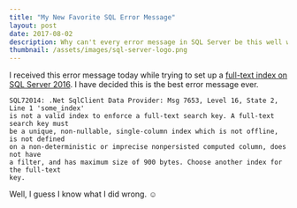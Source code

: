 ```yaml
---
title: "My New Favorite SQL Error Message"
layout: post
date: 2017-08-02
description: Why can't every error message in SQL Server be this well written?
thumbnail: /assets/images/sql-server-logo.png
---
```


I received this error message today while trying to set up a [full-text index on SQL Server 2016](https://docs.microsoft.com/en-us/sql/t-sql/statements/create-fulltext-index-transact-sql). I have decided this is the best error message ever.

```
SQL72014: .Net SqlClient Data Provider: Msg 7653, Level 16, State 2, Line 1 'some_index'
is not a valid index to enforce a full-text search key. A full-text search key must
be a unique, non-nullable, single-column index which is not offline, is not defined
on a non-deterministic or imprecise nonpersisted computed column, does not have
a filter, and has maximum size of 900 bytes. Choose another index for the full-text
key.
```

Well, I guess I know what I did wrong. ☺
